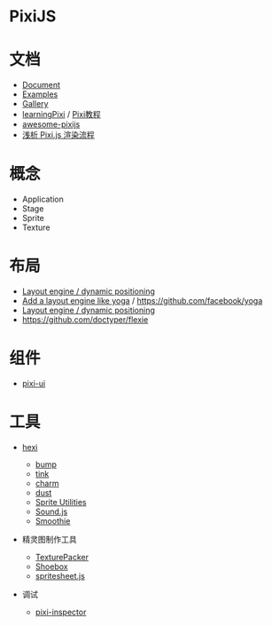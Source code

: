 PixiJS
========


# 文档

- [Document](http://pixijs.download/release/docs/index.html)
- [Examples](http://pixijs.io/examples/#)
- [Gallery](http://www.pixijs.com/gallery)
- [learningPixi](https://github.com/kittykatattack/learningPixi) / [Pixi教程](https://github.com/Zainking/learningPixi)
- [awesome-pixijs](https://github.com/cursedcoder/awesome-pixijs)
- [浅析 Pixi.js 渲染流程](https://2013.mutoo.im/2015/02/understand-pixi-js-rendering.html)

# 概念

- Application
- Stage
- Sprite
- Texture

# 布局

- [Layout engine / dynamic positioning](https://github.com/pixijs/pixi.js/issues/3482)
- [Add a layout engine like yoga](https://github.com/pixijs/pixi.js/issues/4684) / https://github.com/facebook/yoga
- [Layout engine / dynamic positioning](https://github.com/pixijs/pixi.js/issues/3482)
- https://github.com/doctyper/flexie

# 组件

- [pixi-ui](https://github.com/pixijs/pixi-ui/blob/master/src/UI.js)

# 工具

- [hexi](https://github.com/kittykatattack/hexi)

    - [bump](https://github.com/kittykatattack/bump)
    - [tink](https://github.com/kittykatattack/tink)
    - [charm](https://github.com/kittykatattack/charm)
    - [dust](https://github.com/kittykatattack/dust)
    - [Sprite Utilities](https://github.com/kittykatattack/spriteUtilities)
    - [Sound.js](https://github.com/kittykatattack/sound.js)
    - [Smoothie](https://github.com/kittykatattack/smoothie)

- 精灵图制作工具

    - [TexturePacker](https://www.codeandweb.com/texturepacker)
    - [Shoebox](http://renderhjs.net/shoebox/)
    - [spritesheet.js](https://github.com/krzysztof-o/spritesheet.js/)


- 调试

    - [pixi-inspector](https://github.com/bfanger/pixi-inspector)
